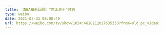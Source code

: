 ```yaml
---
title: 【NBA精彩回顾】“你太渺小”时刻
type: weibo
date: 2021-03-31 08:00:49
url: https://weibo.com/tv/show/1034:4618212017635330?from=old_pc_videoshow
---
```


<!-- more -->